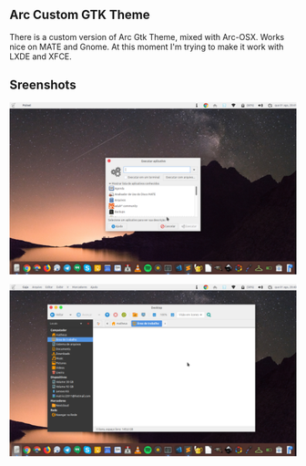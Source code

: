 ## Arc Custom GTK Theme ##
There is a custom version of Arc Gtk Theme, mixed with Arc-OSX. Works nice on MATE and Gnome. At this moment I'm trying to make it work with LXDE and XFCE.
## Sreenshots 
![Screenshot](screenshot1.png)

![Screenshot](screenshot2.png)
